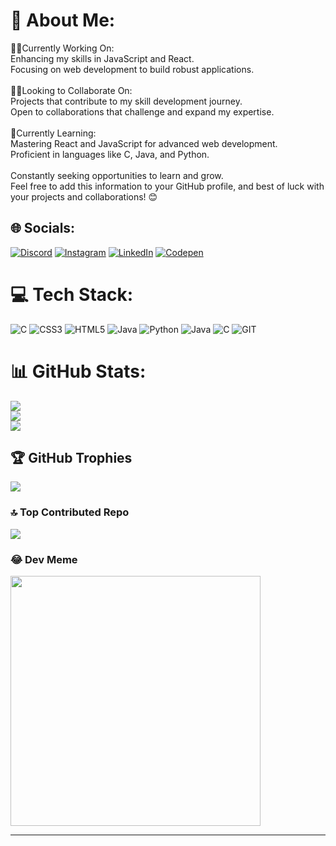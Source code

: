 # 💫 About Me:
👨‍💻Currently Working On:<br>Enhancing my skills in JavaScript and React.<br>Focusing on web development to build robust applications.<br><br>🤝🏻Looking to Collaborate On:<br>Projects that contribute to my skill development journey.<br>Open to collaborations that challenge and expand my expertise.<br><br>🧾Currently Learning:<br>Mastering React and JavaScript for advanced web development.<br>Proficient in languages like C, Java, and Python.<br><br>Constantly seeking opportunities to learn and grow.<br>Feel free to add this information to your GitHub profile, and best of luck with your projects and collaborations! 😊


## 🌐 Socials:
[![Discord](https://img.shields.io/badge/Discord-%237289DA.svg?logo=discord&logoColor=white)](https://discord.gg/https://discord.gg/https://discord.gg/WKbSyAdN) [![Instagram](https://img.shields.io/badge/Instagram-%23E4405F.svg?logo=Instagram&logoColor=white)](https://instagram.com/kush._03) [![LinkedIn](https://img.shields.io/badge/LinkedIn-%230077B5.svg?logo=linkedin&logoColor=white)](https://linkedin.com/in/https://linkedin.com/in/https://www.linkedin.com/in/kush-patel-15531b249) [![Codepen](https://img.shields.io/badge/Codepen-000000?style=for-the-badge&logo=codepen&logoColor=white)](https://codepen.io/https://codepen.io/https://codepen.io/overachiver03) 

# 💻 Tech Stack:
![C](https://img.shields.io/badge/c-%2300599C.svg?style=plastic&logo=c&logoColor=white) ![CSS3](https://img.shields.io/badge/css3-%231572B6.svg?style=plastic&logo=css3&logoColor=white) ![HTML5](https://img.shields.io/badge/html5-%23E34F26.svg?style=plastic&logo=html5&logoColor=white) ![Java](https://img.shields.io/badge/java-%23ED8B00.svg?style=plastic&logo=openjdk&logoColor=white) ![Python](https://img.shields.io/badge/python-3670A0?style=plastic&logo=python&logoColor=ffdd54) ![Java](https://img.shields.io/badge/java-%23ED8B00.svg?style=plastic&logo=openjdk&logoColor=white) ![C](https://img.shields.io/badge/c-%2300599C.svg?style=plastic&logo=c&logoColor=white) ![GIT](https://img.shields.io/badge/Git-fc6d26?style=plastic&logo=git&logoColor=white)
# 📊 GitHub Stats:
![](https://github-readme-stats.vercel.app/api?username=GUJJU03&theme=dark&hide_border=false&include_all_commits=true&count_private=false)<br/>
![](https://github-readme-streak-stats.herokuapp.com/?user=GUJJU03&theme=dark&hide_border=false)<br/>
![](https://github-readme-stats.vercel.app/api/top-langs/?username=GUJJU03&theme=dark&hide_border=false&include_all_commits=true&count_private=false&layout=compact)

## 🏆 GitHub Trophies
![](https://github-profile-trophy.vercel.app/?username=GUJJU03&theme=radical&no-frame=false&no-bg=false&margin-w=4)

### 🔝 Top Contributed Repo
![](https://github-contributor-stats.vercel.app/api?username=GUJJU03&limit=5&theme=dark&combine_all_yearly_contributions=true)

### 😂 Dev Meme
<img src='https://randommeme-five.vercel.app/' style="height: 400px;"/>

---


